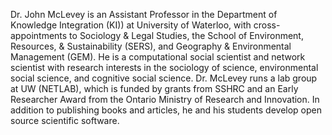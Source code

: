 Dr. John McLevey is an Assistant Professor in the Department of Knowledge Integration (KI)) at University of Waterloo, with cross-appointments to Sociology & Legal Studies, the School of Environment, Resources, & Sustainability (SERS), and Geography & Environmental Management (GEM). He is a computational social scientist and network scientist with research interests in the sociology of science, environmental social science, and cognitive social science. Dr. McLevey runs a lab group at UW (NETLAB), which is funded by grants from SSHRC and an Early Researcher Award from the Ontario Ministry of Research and Innovation. In addition to publishing books and articles, he and his students develop open source scientific software.
